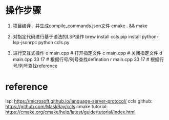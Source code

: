 # 操作步骤
1. 项目编译，并生成compile_commands.json文件
cmake . && make

2. 对指定代码进行基于语法的LSP操作
brew install ccls
pip install python-lsp-jsonrpc
python ccls.py

3. 进行交互式操作
o main.cpp          # 打开指定文件
c main.cpp          # 关闭指定文件
d main.cpp 33 17    # 根据行号/列号查找defination
r main.cpp 33 17    # 根据行号/列号查找reference

# reference
lsp: https://microsoft.github.io/language-server-protocol/
ccls github: https://github.com/MaskRay/ccls
cmake tutorial: https://cmake.org/cmake/help/latest/guide/tutorial/index.html
